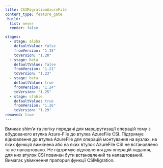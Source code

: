 ```yaml
---
title: CSIMigrationAzureFile
content_type: feature_gate
_build:
  list: never
  render: false

stages:
  - stage: alpha 
    defaultValue: false
    fromVersion: "1.15"
    toVersion: "1.20"
  - stage: beta
    defaultValue: false
    fromVersion: "1.21"  
    toVersion: "1.23" 
  - stage: beta
    defaultValue: true
    fromVersion: "1.24"  
    toVersion: "1.25" 
  - stage: stable
    defaultValue: true
    fromVersion: "1.26"  
    toVersion: "1.29" 
removed: true
---
```

Вмикає shimʼи та логіку передачі для маршрутизації операцій тому з вбудованого втулка Azure-File до втулка AzureFile CSI. Підтримує відновлення до втулка AzureFile для операцій монтування на вузлах, на яких функція вимкнена або на яких втулок AzureFile CSI не встановлено та не налаштовано. Не підтримує відновлення для операцій надання, для них втулок CSI повинен бути встановлений та налаштований. Вимагає увімкнення прапорця функції CSIMigration.

